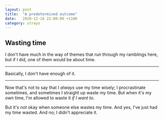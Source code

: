 ```yaml
---
layout: post
title:  "A predetermined outcome"
date:   2020-12-16 22:00:00 +1100
category: strays
---
```


## Wasting time
I don't have much in the way of themes that run through my ramblings here, but if I did, one of them would be about time. 
 
--------------------------------------------

Basically, I don't have enough of it. 

--------------------------------------------

Now that's not to say that I *always* use my time wisely; I procrastinate sometimes, and sometimes I straight up waste my time. But when it's my own time, I'm allowed to waste it *if I want to*.

But it's *not* okay when someone else wastes my time. And yes, I've just had my time wasted. And no; I didn't appreciate it.

